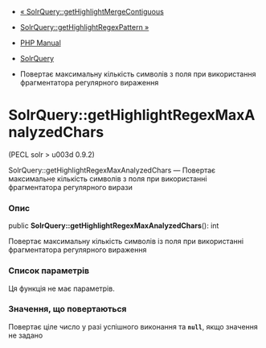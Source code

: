 - [«
SolrQuery::getHighlightMergeContiguous](solrquery.gethighlightmergecontiguous.md)
- [SolrQuery::getHighlightRegexPattern
»](solrquery.gethighlightregexpattern.md)

- [PHP Manual](index.md)
- [SolrQuery](class.solrquery.md)
- Повертає максимальну кількість символів з поля при
використання фрагментатора регулярного вираження

# SolrQuery::getHighlightRegexMaxAnalyzedChars

(PECL solr \> u003d 0.9.2)

SolrQuery::getHighlightRegexMaxAnalyzedChars — Повертає максимальне
кількість символів з поля при використанні фрагментатора регулярного
вирази

### Опис

public **SolrQuery::getHighlightRegexMaxAnalyzedChars**(): int

Повертає максимальну кількість символів із поля при використанні
фрагментатора регулярного вираження

### Список параметрів

Ця функція не має параметрів.

### Значення, що повертаються

Повертає ціле число у разі успішного виконання та **`null`**, якщо
значення не задано
